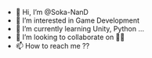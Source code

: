 - 👋 Hi, I’m @Soka-NanD
- 👀 I’m interested in Game Development
- 🌱 I’m currently learning Unity, Python ...
- 💞️ I’m looking to collaborate on 🤷‍♂️
- 📫 How to reach me ??

<!---
Soka-NanD/Soka-NanD is a ✨ special ✨ repository because its `README.md` (this file) appears on your GitHub profile.
You can click the Preview link to take a look at your changes.
--->
